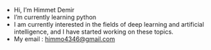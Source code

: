 -  Hi, I’m Himmet Demir
-  I’m currently learning python
-  I am currently interested in the fields of deep learning and artificial intelligence, and I have started working on these topics.
-  My email : himmo4346@gmail.com

<!---
batboys45/batboys45 is a ✨ special ✨ repository because its `README.md` (this file) appears on your GitHub profile.
You can click the Preview link to take a look at your changes.
--->
